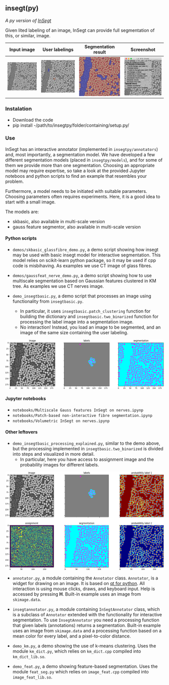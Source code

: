 ## insegt(py)

*A py version of [InSegt](https://github.com/vedranaa/InSegt)*

Given lited labeling of an image, InSegt can provide full segmentation of this, or similar, image.

Input image | User labelings | Segmentation result | Screenshot
:---:|:---:|:---:|:---:
<img src="screenshots/glass/gray.png" width = "200">  |  <img src="screenshots/glass/annotations_overlay.png" width = "200"> | <img src="screenshots/glass/segmentations_overlay.png" width = "200"> | <img src="screenshots/glass/screenshot.png" width = "200">


### Instalation
* Download the code
* pip install -/path/to/insegtpy/folder/containing/setup.py/


### Use

InSegt has an interactive annotator (implemented in `insegtpy/annotators`) and, most importantly, a segmentation model. We have developed a few different segmentation models (placed in `insegtpy/models`), and for some of them we provide more than one segmentation. Choosing an appropriate model may require expertise, so take a look at the provided Jupyter noteboos and python scripts to find an example that resembles your problem. 

Furthermore, a model needs to be initiated with suitable parameters. Choosing parameters often requires experiments. Here, it is a good idea to start with a small image. 

The models are:
- skbasic, also available in multi-scale version
- gauss feature segmentor, also available in multi-scale version

#### Python scripts

* `demos/skbasic_glassfibre_demo.py`, a demo script showing how insegt may be used with basic insegt model for interactive segmentation. This model relies on scikit-learn python package, so it may be used if cpp code is misbihaving. As examples we use CT image of glass fibres. 

* `demos/gaussfeat_nerve_demo.py`, a demo script showing how to use multiscale segmentation based on Gaussian features clustered in KM tree. As examples we use CT nerves image. 

* `demo_insegtbasic.py`, a demo script that processes an image using functionality from `insegtbasic.py`.
   - In particular, it uses `insegtbasic.patch_clustering` function for building the dictionary and `insegtbasic.two_binarized` function for processing the label image into a segmentation image.
   - No interaction! Instead, you load an image to be segmented, and an image of the same size containing the user labeling.

<div align="center"><img src="screenshots/demo_insegtbasic.png" width = "750"></div>

#### Jupyter notebooks

* `notebooks/Multiscale Gauss features InSegt on nerves.ipynp`
* `notebooks/Patch-based non-interactive fibre segmentation.ipynp`
* `notebooks/Volumetric InSegt on nerves.ipynp`

#### Other leftovers
* `demo_insegtbasic_processing_explained.py`, similar to  the demo above, but the processing implemented in `insegtbasic.two_binarized` is divided into steps and visualized in more detail.
  - In particular, here you have access to assignment image and the probability images for different labels.

<div align="center"><img src="screenshots/demo_insegtbasic_explained.png" width = "750"></div>

* `annotator.py`, a module containing the `Annotator` class. `Annotator`, is a widget for drawing on an image. It is based on [qt for python](https://doc.qt.io/qtforpython/). All interaction is using mouse
clicks, draws, and keyboard input. Help is accessed by pressing **H**. Built-in example uses an image from `skimage.data`.

* `insegtannotator.py`, a module containing `InSegtAnnotator` class, which is a subclass of `Annotator` extended with the functionality for interactive segmentation. To use `InsegtAnnotator` you need a processing function that given labels (annotations) returns a  segmentation.  Built-in example uses an image from `skimage.data` and a processing function based on a mean color for every label, and a pixel-to-color distance.

* `demo_km.py`, a demo showing the use of k-means clustering. Uses the module `km_dict.py`, which relies on `km_dict.cpp` compiled into `km_dict_lib.so`.

* `demo_feat.py`, a demo showing feature-based segmentation. Uses the module `feat_seg.py` which relies on `image_feat.cpp` compiled into `image_feat_lib.so`.
